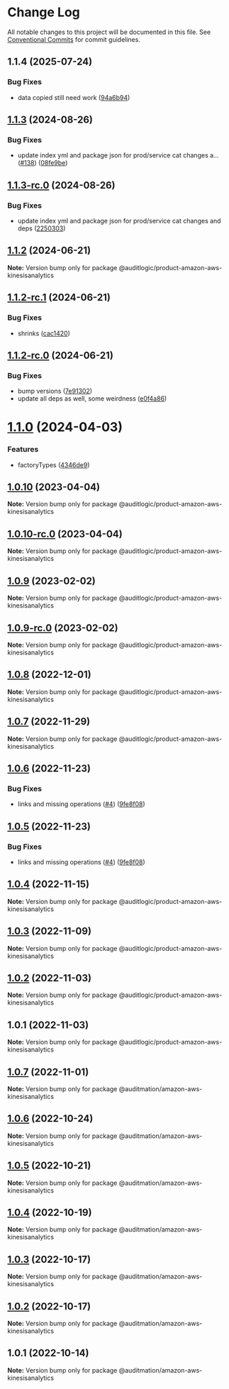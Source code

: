 # Change Log

All notable changes to this project will be documented in this file.
See [Conventional Commits](https://conventionalcommits.org) for commit guidelines.

## 1.1.4 (2025-07-24)


### Bug Fixes

* data copied still need work ([94a6b94](https://github.com/zerobias-org/product/commit/94a6b942fb0516367548599d739529536132755a))





## [1.1.3](https://github.com/auditlogic/product/compare/@auditlogic/product-amazon-aws-kinesisanalytics@1.1.2...@auditlogic/product-amazon-aws-kinesisanalytics@1.1.3) (2024-08-26)


### Bug Fixes

* update index yml and package json for prod/service cat changes a… ([#138](https://github.com/auditlogic/product/issues/138)) ([08fe9be](https://github.com/auditlogic/product/commit/08fe9beb1c8457462a19bc69caa02e6212d97e1a))





## [1.1.3-rc.0](https://github.com/auditlogic/product/compare/@auditlogic/product-amazon-aws-kinesisanalytics@1.1.2...@auditlogic/product-amazon-aws-kinesisanalytics@1.1.3-rc.0) (2024-08-26)


### Bug Fixes

* update index yml and package json for prod/service cat changes and deps ([2250303](https://github.com/auditlogic/product/commit/225030363a363608240135b7ebed386b28f01e4b))





## [1.1.2](https://github.com/auditlogic/product/compare/@auditlogic/product-amazon-aws-kinesisanalytics@1.1.2-rc.1...@auditlogic/product-amazon-aws-kinesisanalytics@1.1.2) (2024-06-21)

**Note:** Version bump only for package @auditlogic/product-amazon-aws-kinesisanalytics





## [1.1.2-rc.1](https://github.com/auditlogic/product/compare/@auditlogic/product-amazon-aws-kinesisanalytics@1.1.2-rc.0...@auditlogic/product-amazon-aws-kinesisanalytics@1.1.2-rc.1) (2024-06-21)


### Bug Fixes

* shrinks ([cac1420](https://github.com/auditlogic/product/commit/cac14200fefcd8183ab69fe89a47bd3f70f563e9))





## [1.1.2-rc.0](https://github.com/auditlogic/product/compare/@auditlogic/product-amazon-aws-kinesisanalytics@1.1.0...@auditlogic/product-amazon-aws-kinesisanalytics@1.1.2-rc.0) (2024-06-21)


### Bug Fixes

* bump versions ([7e91302](https://github.com/auditlogic/product/commit/7e913023b8b312150ed7762c32fbbe616be71de5))
* update all deps as well, some weirdness ([e0f4a86](https://github.com/auditlogic/product/commit/e0f4a864714e2d3de6bbf3da014d5312fe53be2f))





# [1.1.0](https://github.com/auditlogic/product/compare/@auditlogic/product-amazon-aws-kinesisanalytics@1.0.10...@auditlogic/product-amazon-aws-kinesisanalytics@1.1.0) (2024-04-03)


### Features

* factoryTypes ([4346de9](https://github.com/auditlogic/product/commit/4346de92693aee892fccf725338ffc7b80ab182b))





## [1.0.10](https://github.com/auditlogic/product/compare/@auditlogic/product-amazon-aws-kinesisanalytics@1.0.9...@auditlogic/product-amazon-aws-kinesisanalytics@1.0.10) (2023-04-04)

**Note:** Version bump only for package @auditlogic/product-amazon-aws-kinesisanalytics





## [1.0.10-rc.0](https://github.com/auditlogic/product/compare/@auditlogic/product-amazon-aws-kinesisanalytics@1.0.9...@auditlogic/product-amazon-aws-kinesisanalytics@1.0.10-rc.0) (2023-04-04)

**Note:** Version bump only for package @auditlogic/product-amazon-aws-kinesisanalytics





## [1.0.9](https://github.com/auditlogic/product/compare/@auditlogic/product-amazon-aws-kinesisanalytics@1.0.8...@auditlogic/product-amazon-aws-kinesisanalytics@1.0.9) (2023-02-02)

**Note:** Version bump only for package @auditlogic/product-amazon-aws-kinesisanalytics





## [1.0.9-rc.0](https://github.com/auditlogic/product/compare/@auditlogic/product-amazon-aws-kinesisanalytics@1.0.8...@auditlogic/product-amazon-aws-kinesisanalytics@1.0.9-rc.0) (2023-02-02)

**Note:** Version bump only for package @auditlogic/product-amazon-aws-kinesisanalytics





## [1.0.8](https://github.com/auditlogic/product/compare/@auditlogic/product-amazon-aws-kinesisanalytics@1.0.7...@auditlogic/product-amazon-aws-kinesisanalytics@1.0.8) (2022-12-01)

**Note:** Version bump only for package @auditlogic/product-amazon-aws-kinesisanalytics





## [1.0.7](https://github.com/auditlogic/product/compare/@auditlogic/product-amazon-aws-kinesisanalytics@1.0.6...@auditlogic/product-amazon-aws-kinesisanalytics@1.0.7) (2022-11-29)

**Note:** Version bump only for package @auditlogic/product-amazon-aws-kinesisanalytics





## [1.0.6](https://github.com/auditlogic/product/compare/@auditlogic/product-amazon-aws-kinesisanalytics@1.0.4...@auditlogic/product-amazon-aws-kinesisanalytics@1.0.6) (2022-11-23)


### Bug Fixes

* links and missing operations ([#4](https://github.com/auditlogic/product/issues/4)) ([9fe8f08](https://github.com/auditlogic/product/commit/9fe8f08fe7c57fdb79f991ac35bd6ac2e7dcad38))





## [1.0.5](https://github.com/auditlogic/product/compare/@auditlogic/product-amazon-aws-kinesisanalytics@1.0.4...@auditlogic/product-amazon-aws-kinesisanalytics@1.0.5) (2022-11-23)


### Bug Fixes

* links and missing operations ([#4](https://github.com/auditlogic/product/issues/4)) ([9fe8f08](https://github.com/auditlogic/product/commit/9fe8f08fe7c57fdb79f991ac35bd6ac2e7dcad38))





## [1.0.4](https://github.com/auditlogic/product/compare/@auditlogic/product-amazon-aws-kinesisanalytics@1.0.3...@auditlogic/product-amazon-aws-kinesisanalytics@1.0.4) (2022-11-15)

**Note:** Version bump only for package @auditlogic/product-amazon-aws-kinesisanalytics





## [1.0.3](https://github.com/auditlogic/product/compare/@auditlogic/product-amazon-aws-kinesisanalytics@1.0.2...@auditlogic/product-amazon-aws-kinesisanalytics@1.0.3) (2022-11-09)

**Note:** Version bump only for package @auditlogic/product-amazon-aws-kinesisanalytics





## [1.0.2](https://github.com/auditlogic/product/compare/@auditlogic/product-amazon-aws-kinesisanalytics@1.0.1...@auditlogic/product-amazon-aws-kinesisanalytics@1.0.2) (2022-11-03)

**Note:** Version bump only for package @auditlogic/product-amazon-aws-kinesisanalytics





## 1.0.1 (2022-11-03)

**Note:** Version bump only for package @auditlogic/product-amazon-aws-kinesisanalytics





## [1.0.7](https://github.com/auditmation/store-content/compare/@auditmation/amazon-aws-kinesisanalytics@1.0.6...@auditmation/amazon-aws-kinesisanalytics@1.0.7) (2022-11-01)

**Note:** Version bump only for package @auditmation/amazon-aws-kinesisanalytics





## [1.0.6](https://github.com/auditmation/store-content/compare/@auditmation/amazon-aws-kinesisanalytics@1.0.5...@auditmation/amazon-aws-kinesisanalytics@1.0.6) (2022-10-24)

**Note:** Version bump only for package @auditmation/amazon-aws-kinesisanalytics





## [1.0.5](https://github.com/auditmation/store-content/compare/@auditmation/amazon-aws-kinesisanalytics@1.0.4...@auditmation/amazon-aws-kinesisanalytics@1.0.5) (2022-10-21)

**Note:** Version bump only for package @auditmation/amazon-aws-kinesisanalytics





## [1.0.4](https://github.com/auditmation/store-content/compare/@auditmation/amazon-aws-kinesisanalytics@1.0.3...@auditmation/amazon-aws-kinesisanalytics@1.0.4) (2022-10-19)

**Note:** Version bump only for package @auditmation/amazon-aws-kinesisanalytics





## [1.0.3](https://github.com/auditmation/store-content/compare/@auditmation/amazon-aws-kinesisanalytics@1.0.2...@auditmation/amazon-aws-kinesisanalytics@1.0.3) (2022-10-17)

**Note:** Version bump only for package @auditmation/amazon-aws-kinesisanalytics





## [1.0.2](https://github.com/auditmation/store-content/compare/@auditmation/amazon-aws-kinesisanalytics@1.0.1...@auditmation/amazon-aws-kinesisanalytics@1.0.2) (2022-10-17)

**Note:** Version bump only for package @auditmation/amazon-aws-kinesisanalytics





## 1.0.1 (2022-10-14)

**Note:** Version bump only for package @auditmation/amazon-aws-kinesisanalytics

